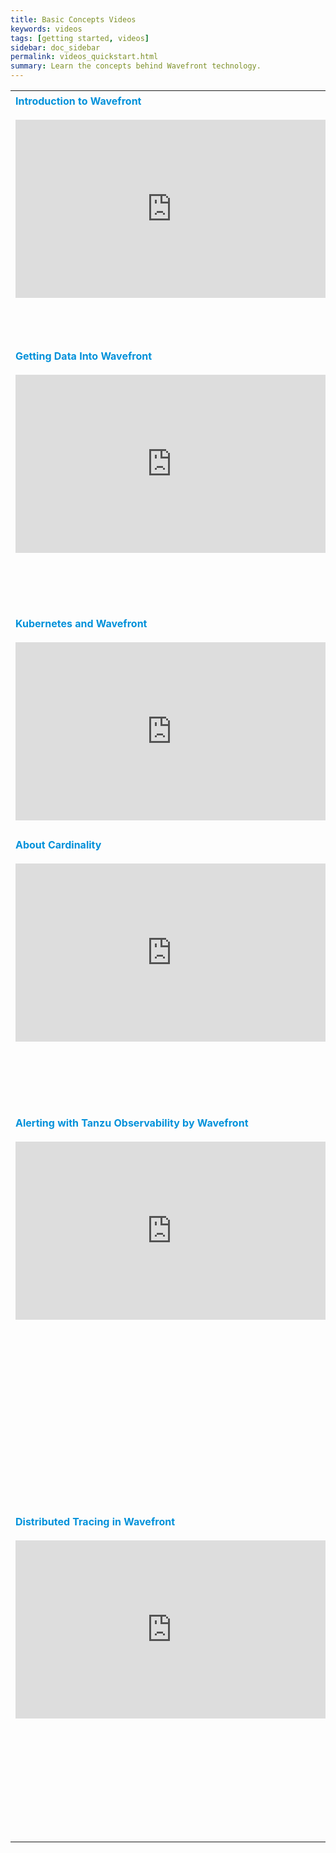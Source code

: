 ```yaml
---
title: Basic Concepts Videos
keywords: videos
tags: [getting started, videos]
sidebar: doc_sidebar
permalink: videos_quickstart.html
summary: Learn the concepts behind Wavefront technology.
---
```


<table style="width: 100%;">
<tbody>
<tr>
<td width="50%"><strong><font color="#0091DA" size="3">Introduction to Wavefront</font></strong><br><br/>
<iframe id="kmsembed-1_jbnj8r75" width="500" height="285" src="https://vmwaretv.vmware.com/embed/secure/iframe/entryId/1_jbnj8r75/uiConfId/49694343/pbc/252649793/st/0" class="kmsembed" allowfullscreen webkitallowfullscreen mozAllowFullScreen allow="autoplay *; fullscreen *; encrypted-media *" referrerPolicy="no-referrer-when-downgrade" frameborder="0" title="Introduction to Tanzu Observability (Lightboard Video)"></iframe>
</td>
<td width="50%"><br><p>Clement gives an introduction to Wavefront: How you get data into Wavefront, how dashboards, charts, and alerts allow you to monitor your environment, and how our histogram and tracing features can give you the full picture of what's going on. </p> </td>
</tr>
<tr>
<td width="50%"><strong><font color="#0091DA" size="3">Getting Data Into Wavefront</font></strong><br><br/>
<iframe id="kmsembed-1_nc4kmszz" width="500" height="285" src="https://vmwaretv.vmware.com/embed/secure/iframe/entryId/1_nc4kmszz/uiConfId/49694343/st/0" class="kmsembed" allowfullscreen webkitallowfullscreen mozAllowFullScreen allow="autoplay *; fullscreen *; encrypted-media *" referrerPolicy="no-referrer-when-downgrade"  frameborder="0" title="Getting Data Into Wavefront"></iframe></td>
<td width="50%"><br><p>Wavefront gives observability into your cloud environment and packaged applications. To get data into Wavefront, use an integration with preconfigured dashboards or one of the Wavefront SDKs. Send data from several sources to a Wavefront proxy or use direct ingestion. Finally, add dashboards, charts, and alerts to monitor exactly what you need.</p> </td>
</tr>
<tr>
<td width="50%"><strong><font color="#0091DA" size="3">Kubernetes and Wavefront</font></strong><br><br>
<iframe id="kmsembed-1_rpculupf" width="500" height="285" src="https://vmwaretv.vmware.com/embed/secure/iframe/entryId/1_rpculupf/uiConfId/49694343/pbc/252649793/st/0" class="kmsembed" allowfullscreen webkitallowfullscreen mozAllowFullScreen allow="autoplay *; fullscreen *; encrypted-media *" referrerPolicy="no-referrer-when-downgrade" frameborder="0" title="Tanzu Observability and Kubernetes"></iframe>
</td>
<td width="50%"><br><p>Containers have many benefits, but monitoring them can be challenging. In this video, Clement discusses several ways in which you can use Wavefront for monitoring Kubernetes. The video includes some discussion of our new Wavefront Collector for Kubernetes. </p> </td>
</tr>
<tr>
<td><strong><font color="#0091DA" size="3">About Cardinality</font></strong><br><br/>
<iframe id="kmsembed-1_824wsz3p" width="500" height="285" src="https://vmwaretv.vmware.com/embed/secure/iframe/entryId/1_824wsz3p/uiConfId/49694343/pbc/252649793/st/0" class="kmsembed" allowfullscreen webkitallowfullscreen mozAllowFullScreen allow="autoplay *; fullscreen *; encrypted-media *" referrerPolicy="no-referrer-when-downgrade" frameborder="0"></iframe></td>
<td><br>
<p markdown="span">Clement explains why the concept of cardinality is so important for observability, what high cardinality means, and why Wavefront deals so well with high cardinality input.</p>
</td>
</tr>
<tr>
<td><strong><font color="#0091DA" size="3">Alerting with Tanzu Observability by Wavefront</font></strong><br><br/>
<iframe id="kmsembed-1_jdy1nak1" width="500" height="285" src="https://vmwaretv.vmware.com/embed/secure/iframe/entryId/1_jdy1nak1/uiConfId/49694343/st/0" class="kmsembed" allowfullscreen webkitallowfullscreen mozAllowFullScreen allow="autoplay *; fullscreen *; encrypted-media *" referrerPolicy="no-referrer-when-downgrade" frameborder="0" title="Alerting with Tanzu Observability (Lightboard Video)"></iframe></td>
<td><br>
<p markdown="span">Wavefront supports sophisticated alerts that go far beyond traditional alerting systems. Clement explains how alerts work using the example of an alert that alert fires when any monitored time series exceeds the threshold for 10 minutes. Wavefront then sends an alert notification to all specified alert targets. When the alert is resolved, notifications are sent to the targets again. Additional examples are shown in [other videos](videos_alerts.html).</p>
</td>
</tr>

<tr>
<td><strong><font color="#0091DA" size="3">Distributed Tracing in Wavefront</font></strong><br><br/>
<iframe id="kmsembed-1_41gxt426" width="500" height="285" src="https://vmwaretv.vmware.com/embed/secure/iframe/entryId/1_41gxt426/uiConfId/49694343/st/0" class="kmsembed" allowfullscreen webkitallowfullscreen mozAllowFullScreen allow="autoplay *; fullscreen *; encrypted-media *" referrerPolicy="no-referrer-when-downgrade" frameborder="0" title="Tanzu Observability: Distributed Tracing 1"></iframe></td>
<td><br>
<p>Clement first explains how you can visualize traces collected with Jaeger and Zipkin with the Wavefront UI. He then uses the example of monitoring a ride sharing app where a single trace includes apps on the user’s phone, the driver’s phone, etc. You can visualize the different components with the Wavefront tracing UI - and also use our UI to drill down on potential problems. Because we’re Open Tracing compliant, you can customize the trace with our SDKs and then look at aggregated information that shows how things are connected.  </p>
</td>
</tr>
</tbody>
</table>
